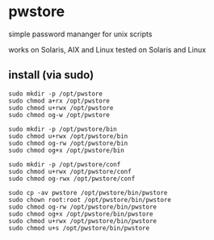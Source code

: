 # pwstore

simple password mananger for unix scripts

works on Solaris, AIX and Linux
tested on Solaris and Linux

## install (via sudo)

```
sudo mkdir -p /opt/pwstore
sudo chmod a+rx /opt/pwstore
sudo chmod u+rwx /opt/pwstore
sudo chmod og-w /opt/pwstore

sudo mkdir -p /opt/pwstore/bin
sudo chmod u+rwx /opt/pwstore/bin
sudo chmod og-rw /opt/pwstore/bin
sudo chmod og+x /opt/pwstore/bin

sudo mkdir -p /opt/pwstore/conf
sudo chmod u+rwx /opt/pwstore/conf
sudo chmod og-rwx /opt/pwstore/conf

sudo cp -av pwstore /opt/pwstore/bin/pwstore
sudo chown root:root /opt/pwstore/bin/pwstore
sudo chmod og-rw /opt/pwstore/bin/pwstore
sudo chmod og+x /opt/pwstore/bin/pwstore
sudo chmod u+rwx /opt/pwstore/bin/pwstore
sudo chmod u+s /opt/pwstore/bin/pwstore
```

